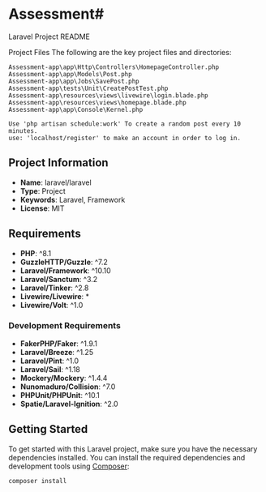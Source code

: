 # Assessment# 
Laravel Project README

Project Files
The following are the key project files and directories:

    Assessment-app\app\Http\Controllers\HomepageController.php
    Assessment-app\app\Models\Post.php
    Assessment-app\app\Jobs\SavePost.php
    Assessment-app\tests\Unit\CreatePostTest.php
    Assessment-app\resources\views\livewire\login.blade.php
    Assessment-app\resources\views\homepage.blade.php
    Assessment-app\app\Console\Kernel.php

    Use 'php artisan schedule:work' To create a random post every 10 minutes.
    use: 'localhost/register' to make an account in order to log in.

## Project Information

-   **Name**: laravel/laravel
-   **Type**: Project
-   **Keywords**: Laravel, Framework
-   **License**: MIT

## Requirements

-   **PHP**: ^8.1
-   **GuzzleHTTP/Guzzle**: ^7.2
-   **Laravel/Framework**: ^10.10
-   **Laravel/Sanctum**: ^3.2
-   **Laravel/Tinker**: ^2.8
-   **Livewire/Livewire**: \*
-   **Livewire/Volt**: ^1.0

### Development Requirements

-   **FakerPHP/Faker**: ^1.9.1
-   **Laravel/Breeze**: ^1.25
-   **Laravel/Pint**: ^1.0
-   **Laravel/Sail**: ^1.18
-   **Mockery/Mockery**: ^1.4.4
-   **Nunomaduro/Collision**: ^7.0
-   **PHPUnit/PHPUnit**: ^10.1
-   **Spatie/Laravel-Ignition**: ^2.0

## Getting Started

To get started with this Laravel project, make sure you have the necessary dependencies installed. You can install the required dependencies and development tools using [Composer](https://getcomposer.org/):

```bash
composer install
```
